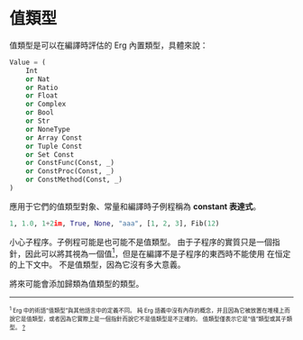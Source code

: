 # 值類型

值類型是可以在編譯時評估的 Erg 內置類型，具體來說：

```python
Value = (
    Int
    or Nat
    or Ratio
    or Float
    or Complex
    or Bool
    or Str
    or NoneType
    or Array Const
    or Tuple Const
    or Set Const
    or ConstFunc(Const, _)
    or ConstProc(Const, _)
    or ConstMethod(Const, _)
)
```

應用于它們的值類型對象、常量和編譯時子例程稱為 __constant 表達式__。

```python
1, 1.0, 1+2im, True, None, "aaa", [1, 2, 3], Fib(12)
```

小心子程序。子例程可能是也可能不是值類型。
由于子程序的實質只是一個指針，因此可以將其視為一個值[<sup id="f1">1</sup>](#1)，但是在編譯不是子程序的東西時不能使用 在恒定的上下文中。 不是值類型，因為它沒有多大意義。

將來可能會添加歸類為值類型的類型。

---

<span id="1" style="font-size:x-small"><sup>1</sup> Erg 中的術語“值類型”與其他語言中的定義不同。 純 Erg 語義中沒有內存的概念，并且因為它被放置在堆棧上而說它是值類型，或者因為它實際上是一個指針而說它不是值類型是不正確的。 值類型僅表示它是“值”類型或其子類型。 [?](#f1)</span>
